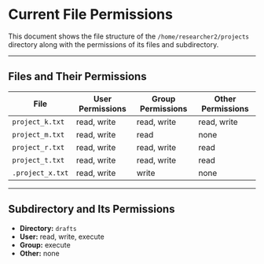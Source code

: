 # Current File Permissions

This document shows the file structure of the `/home/researcher2/projects` directory along with the permissions of its files and subdirectory.

---

## Files and Their Permissions

| File           | User Permissions     | Group Permissions  | Other Permissions |
|----------------|----------------------|-------------------|-------------------|
| `project_k.txt`   | read, write          | read, write       | read, write       |
| `project_m.txt`   | read, write          | read              | none              |
| `project_r.txt`   | read, write          | read, write       | read              |
| `project_t.txt`   | read, write          | read, write       | read              |
| `.project_x.txt`  | read, write          | write             | none              |

---

## Subdirectory and Its Permissions

- **Directory:** `drafts`  
- **User:** read, write, execute  
- **Group:** execute  
- **Other:** none  
